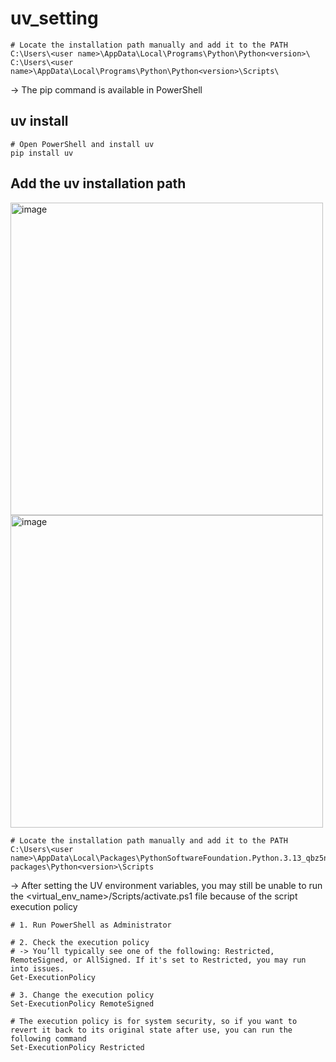 # uv_setting

```
# Locate the installation path manually and add it to the PATH
C:\Users\<user name>\AppData\Local\Programs\Python\Python<version>\
C:\Users\<user name>\AppData\Local\Programs\Python\Python<version>\Scripts\
```

-> The pip command is available in PowerShell

## uv install

```
# Open PowerShell and install uv
pip install uv
```

## Add the uv installation path

<img width="500" height="500" alt="image" src="https://github.com/user-attachments/assets/5744c020-eea7-4435-acf5-cdf695a98403" />

<img width="500" height="500" alt="image" src="https://github.com/user-attachments/assets/6fd2d750-795e-47cd-86c7-9c78d5d23dd1" />

```
# Locate the installation path manually and add it to the PATH
C:\Users\<user name>\AppData\Local\Packages\PythonSoftwareFoundation.Python.3.13_qbz5n2kfra8p0\LocalCache\local-packages\Python<version>\Scripts
```

-> After setting the UV environment variables, you may still be unable to run the <virtual_env_name>/Scripts/activate.ps1 file because of the script execution policy
```
# 1. Run PowerShell as Administrator

# 2. Check the execution policy
# -> You’ll typically see one of the following: Restricted, RemoteSigned, or AllSigned. If it's set to Restricted, you may run into issues.
Get-ExecutionPolicy

# 3. Change the execution policy
Set-ExecutionPolicy RemoteSigned

# The execution policy is for system security, so if you want to revert it back to its original state after use, you can run the following command
Set-ExecutionPolicy Restricted
```

